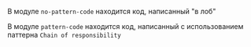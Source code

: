 В модуле <code>no-pattern-code</code> находится код, написанный "в лоб"

В модуле <code>pattern-code</code> находится код, написанный с использованием паттерна <code>Chain of responsibility</code>
